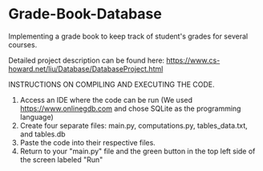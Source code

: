# Grade-Book-Database
Implementing a grade book to keep track of student's grades for several courses.

Detailed project description can be found here: https://www.cs-howard.net/liu/Database/DatabaseProject.html

INSTRUCTIONS ON COMPILING AND EXECUTING THE CODE.

1. Access an IDE where the code can be run (We used https://www.onlinegdb.com and chose SQLite as the programming language)
2. Create four separate files: main.py, computations.py, tables_data.txt, and tables.db
3. Paste the code into their respective files.
4. Return to your "main.py" file and the green button in the top left side of the screen labeled "Run"
